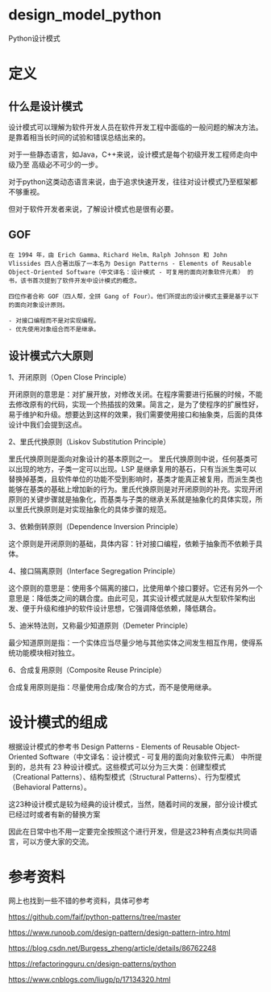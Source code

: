 # design_model_python
Python设计模式

# 定义

## 什么是设计模式

设计模式可以理解为软件开发人员在软件开发工程中面临的一般问题的解决方法。
是靠着相当长时间的试验和错误总结出来的。

对于一些静态语言，如Java，C++来说，设计模式是每个初级开发工程师走向中级乃至
高级必不可少的一步。

对于python这类动态语言来说，由于追求快速开发，往往对设计模式乃至框架都不够重视。

但对于软件开发者来说，了解设计模式也是很有必要。


## GOF
```text
在 1994 年，由 Erich Gamma、Richard Helm、Ralph Johnson 和 John Vlissides 四人合著出版了一本名为 Design Patterns - Elements of Reusable Object-Oriented Software（中文译名：设计模式 - 可复用的面向对象软件元素） 的书，该书首次提到了软件开发中设计模式的概念。

四位作者合称 GOF（四人帮，全拼 Gang of Four）。他们所提出的设计模式主要是基于以下的面向对象设计原则。

- 对接口编程而不是对实现编程。
- 优先使用对象组合而不是继承。

```

## 设计模式六大原则
1、开闭原则（Open Close Principle）

开闭原则的意思是：对扩展开放，对修改关闭。在程序需要进行拓展的时候，不能去修改原有的代码，实现一个热插拔的效果。简言之，是为了使程序的扩展性好，易于维护和升级。想要达到这样的效果，我们需要使用接口和抽象类，后面的具体设计中我们会提到这点。

2、里氏代换原则（Liskov Substitution Principle）

里氏代换原则是面向对象设计的基本原则之一。 里氏代换原则中说，任何基类可以出现的地方，子类一定可以出现。LSP 是继承复用的基石，只有当派生类可以替换掉基类，且软件单位的功能不受到影响时，基类才能真正被复用，而派生类也能够在基类的基础上增加新的行为。里氏代换原则是对开闭原则的补充。实现开闭原则的关键步骤就是抽象化，而基类与子类的继承关系就是抽象化的具体实现，所以里氏代换原则是对实现抽象化的具体步骤的规范。

3、依赖倒转原则（Dependence Inversion Principle）

这个原则是开闭原则的基础，具体内容：针对接口编程，依赖于抽象而不依赖于具体。

4、接口隔离原则（Interface Segregation Principle）

这个原则的意思是：使用多个隔离的接口，比使用单个接口要好。它还有另外一个意思是：降低类之间的耦合度。由此可见，其实设计模式就是从大型软件架构出发、便于升级和维护的软件设计思想，它强调降低依赖，降低耦合。

5、迪米特法则，又称最少知道原则（Demeter Principle）

最少知道原则是指：一个实体应当尽量少地与其他实体之间发生相互作用，使得系统功能模块相对独立。

6、合成复用原则（Composite Reuse Principle）

合成复用原则是指：尽量使用合成/聚合的方式，而不是使用继承。


# 设计模式的组成

根据设计模式的参考书 Design Patterns - Elements of Reusable Object-Oriented Software（中文译名：设计模式 - 可复用的面向对象软件元素） 中所提到的，总共有 23 种设计模式。这些模式可以分为三大类：创建型模式（Creational Patterns）、结构型模式（Structural Patterns）、行为型模式（Behavioral Patterns）。

这23种设计模式是较为经典的设计模式，当然，随着时间的发展，部分设计模式已经过时或者有新的替换方案

因此在日常中也不用一定要完全按照这个进行开发，但是这23种有点类似共同语言，可以方便大家的交流。

# 参考资料
网上也找到一些不错的参考资料，具体可参考

https://github.com/faif/python-patterns/tree/master

https://www.runoob.com/design-pattern/design-pattern-intro.html

https://blog.csdn.net/Burgess_zheng/article/details/86762248

https://refactoringguru.cn/design-patterns/python

https://www.cnblogs.com/liugp/p/17134320.html